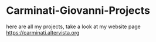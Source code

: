 # Carminati-Giovanni-Projects
here are all my projects, take a look at my website page https://carminati.altervista.org
